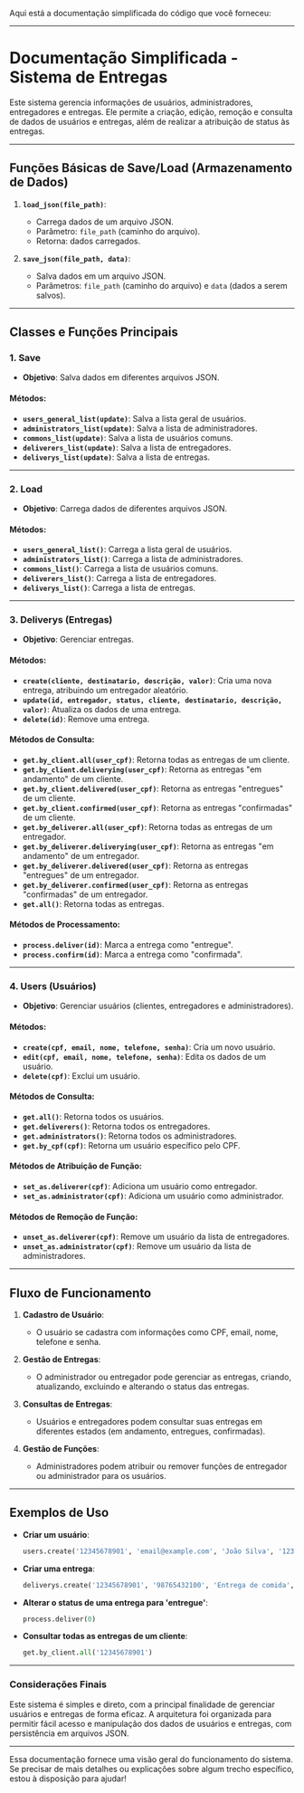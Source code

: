 Aqui está a documentação simplificada do código que você forneceu:

---

# **Documentação Simplificada - Sistema de Entregas**

Este sistema gerencia informações de usuários, administradores, entregadores e entregas. Ele permite a criação, edição, remoção e consulta de dados de usuários e entregas, além de realizar a atribuição de status às entregas.

---

## **Funções Básicas de Save/Load (Armazenamento de Dados)**

1. **`load_json(file_path)`**: 
   - Carrega dados de um arquivo JSON.
   - Parâmetro: `file_path` (caminho do arquivo).
   - Retorna: dados carregados.

2. **`save_json(file_path, data)`**:
   - Salva dados em um arquivo JSON.
   - Parâmetros: `file_path` (caminho do arquivo) e `data` (dados a serem salvos).

---

## **Classes e Funções Principais**

### **1. Save**
- **Objetivo**: Salva dados em diferentes arquivos JSON.

#### Métodos:
- **`users_general_list(update)`**: Salva a lista geral de usuários.
- **`administrators_list(update)`**: Salva a lista de administradores.
- **`commons_list(update)`**: Salva a lista de usuários comuns.
- **`deliverers_list(update)`**: Salva a lista de entregadores.
- **`deliverys_list(update)`**: Salva a lista de entregas.

---

### **2. Load**
- **Objetivo**: Carrega dados de diferentes arquivos JSON.

#### Métodos:
- **`users_general_list()`**: Carrega a lista geral de usuários.
- **`administrators_list()`**: Carrega a lista de administradores.
- **`commons_list()`**: Carrega a lista de usuários comuns.
- **`deliverers_list()`**: Carrega a lista de entregadores.
- **`deliverys_list()`**: Carrega a lista de entregas.

---

### **3. Deliverys (Entregas)**
- **Objetivo**: Gerenciar entregas.

#### Métodos:
- **`create(cliente, destinatario, descrição, valor)`**: Cria uma nova entrega, atribuindo um entregador aleatório.
- **`update(id, entregador, status, cliente, destinatario, descrição, valor)`**: Atualiza os dados de uma entrega.
- **`delete(id)`**: Remove uma entrega.
  
#### Métodos de Consulta:
- **`get.by_client.all(user_cpf)`**: Retorna todas as entregas de um cliente.
- **`get.by_client.deliverying(user_cpf)`**: Retorna as entregas "em andamento" de um cliente.
- **`get.by_client.delivered(user_cpf)`**: Retorna as entregas "entregues" de um cliente.
- **`get.by_client.confirmed(user_cpf)`**: Retorna as entregas "confirmadas" de um cliente.
- **`get.by_deliverer.all(user_cpf)`**: Retorna todas as entregas de um entregador.
- **`get.by_deliverer.deliverying(user_cpf)`**: Retorna as entregas "em andamento" de um entregador.
- **`get.by_deliverer.delivered(user_cpf)`**: Retorna as entregas "entregues" de um entregador.
- **`get.by_deliverer.confirmed(user_cpf)`**: Retorna as entregas "confirmadas" de um entregador.
- **`get.all()`**: Retorna todas as entregas.

#### Métodos de Processamento:
- **`process.deliver(id)`**: Marca a entrega como "entregue".
- **`process.confirm(id)`**: Marca a entrega como "confirmada".

---

### **4. Users (Usuários)**
- **Objetivo**: Gerenciar usuários (clientes, entregadores e administradores).

#### Métodos:
- **`create(cpf, email, nome, telefone, senha)`**: Cria um novo usuário.
- **`edit(cpf, email, nome, telefone, senha)`**: Edita os dados de um usuário.
- **`delete(cpf)`**: Exclui um usuário.

#### Métodos de Consulta:
- **`get.all()`**: Retorna todos os usuários.
- **`get.deliverers()`**: Retorna todos os entregadores.
- **`get.administrators()`**: Retorna todos os administradores.
- **`get.by_cpf(cpf)`**: Retorna um usuário específico pelo CPF.

#### Métodos de Atribuição de Função:
- **`set_as.deliverer(cpf)`**: Adiciona um usuário como entregador.
- **`set_as.administrator(cpf)`**: Adiciona um usuário como administrador.

#### Métodos de Remoção de Função:
- **`unset_as.deliverer(cpf)`**: Remove um usuário da lista de entregadores.
- **`unset_as.administrator(cpf)`**: Remove um usuário da lista de administradores.

---

## **Fluxo de Funcionamento**

1. **Cadastro de Usuário**: 
   - O usuário se cadastra com informações como CPF, email, nome, telefone e senha.
   
2. **Gestão de Entregas**: 
   - O administrador ou entregador pode gerenciar as entregas, criando, atualizando, excluindo e alterando o status das entregas.

3. **Consultas de Entregas**: 
   - Usuários e entregadores podem consultar suas entregas em diferentes estados (em andamento, entregues, confirmadas).

4. **Gestão de Funções**: 
   - Administradores podem atribuir ou remover funções de entregador ou administrador para os usuários.

---

## **Exemplos de Uso**

- **Criar um usuário**:
  ```python
  users.create('12345678901', 'email@example.com', 'João Silva', '123456789', 'senha123')
  ```

- **Criar uma entrega**:
  ```python
  deliverys.create('12345678901', '98765432100', 'Entrega de comida', 50.00)
  ```

- **Alterar o status de uma entrega para 'entregue'**:
  ```python
  process.deliver(0)
  ```

- **Consultar todas as entregas de um cliente**:
  ```python
  get.by_client.all('12345678901')
  ```

---

### **Considerações Finais**

Este sistema é simples e direto, com a principal finalidade de gerenciar usuários e entregas de forma eficaz. A arquitetura foi organizada para permitir fácil acesso e manipulação dos dados de usuários e entregas, com persistência em arquivos JSON.

---

Essa documentação fornece uma visão geral do funcionamento do sistema. Se precisar de mais detalhes ou explicações sobre algum trecho específico, estou à disposição para ajudar!
